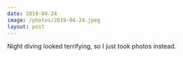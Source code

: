```yaml
---
date: 2019-04-24
image: /photos/2019-04-24.jpeg
layout: post
---
```


Night diving looked terrifying, so I just took photos instead.
